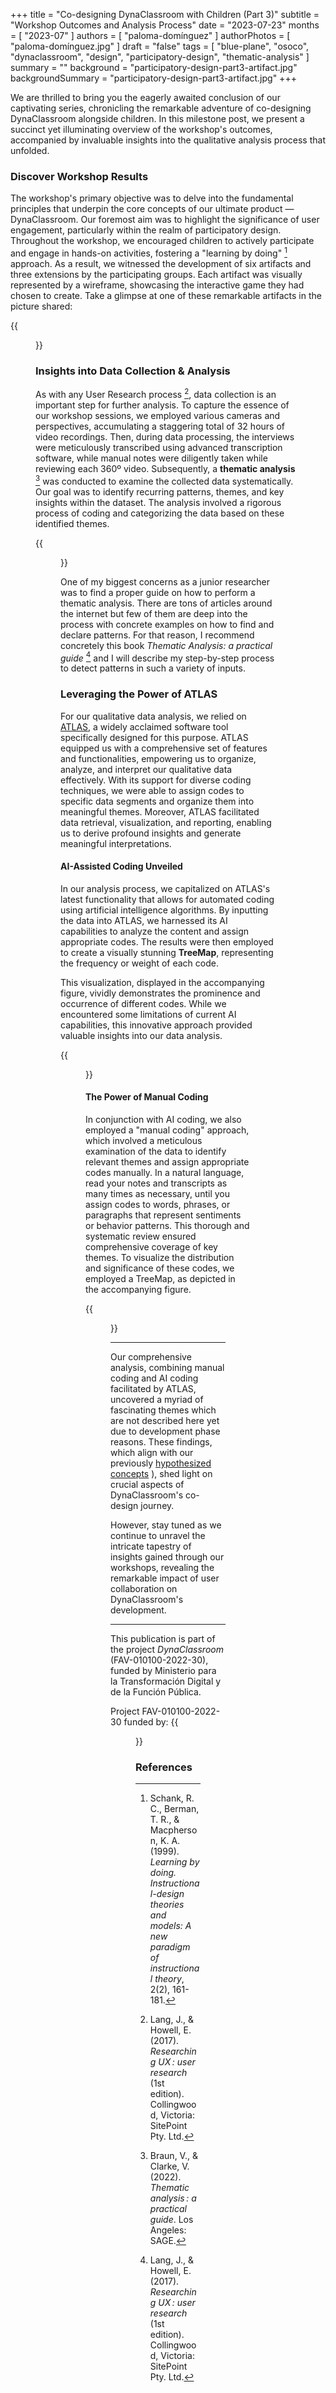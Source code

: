 +++
title = "Co-designing DynaClassroom with Children (Part 3)"
subtitle = "Workshop Outcomes and Analysis Process"
date = "2023-07-23"
months = [ "2023-07" ]
authors = [ "paloma-domínguez" ]
authorPhotos = [ "paloma-domínguez.jpg" ]
draft = "false"
tags = [ "blue-plane", "osoco", "dynaclassroom", "design", "participatory-design", "thematic-analysis" ]
summary = ""
background = "participatory-design-part3-artifact.jpg"
backgroundSummary = "participatory-design-part3-artifact.jpg"
+++

We are thrilled to bring you the eagerly awaited conclusion of our captivating series, chronicling the remarkable adventure of co-designing DynaClassroom alongside children. In this milestone post, we present a succinct yet illuminating overview of the workshop's outcomes, accompanied by invaluable insights into the qualitative analysis process that unfolded.

### Discover Workshop Results

The workshop's primary objective was to delve into the fundamental principles that underpin the core concepts of our ultimate product &mdash; DynaClassroom. Our foremost aim was to highlight the significance of user engagement, particularly within the realm of participatory design. Throughout the workshop, we encouraged children to actively participate and engage in hands-on activities, fostering a "learning by doing" [^1] approach. As a result, we witnessed the development of six artifacts and three extensions by the participating groups. Each artifact was visually represented by a wireframe, showcasing the interactive game they had chosen to create. Take a glimpse at one of these remarkable artifacts in the picture shared:

{{<figure src="/images/thoughts/participatory-design-part3-artifact.jpg" width="70%">}}

### Insights into Data Collection & Analysis

As with any User Research process [^2], data collection is an important step for further analysis. To capture the essence of our workshop sessions, we employed various cameras and perspectives, accumulating a staggering total of 32 hours of video recordings. Then, during data processing, the interviews were meticulously transcribed using advanced transcription software, while manual notes were diligently taken while reviewing each 360º video. Subsequently, a **thematic analysis** [^3] was conducted to examine the collected data systematically. Our goal was to identify recurring patterns, themes, and key insights within the dataset. The analysis involved a rigorous process of coding and categorizing the data based on these identified themes. 

{{<figure src="/images/thoughts/participatory-design-part3-camera.jpg" width="70%">}}

One of my biggest concerns as a junior researcher was to find a proper guide on how to perform a thematic analysis. There are tons of articles around the internet but few of them are deep into the process with concrete examples on how to find and declare patterns. For that reason, I recommend concretely this book *Thematic Analysis: a practical guide* [^2] and I will describe my step-by-step process to detect patterns in such a variety of inputs.

### Leveraging the Power of ATLAS

For our qualitative data analysis, we relied on [ATLAS](https://atlasti.com/), a widely acclaimed software tool specifically designed for this purpose. ATLAS equipped us with a comprehensive set of features and functionalities, empowering us to organize, analyze, and interpret our qualitative data effectively. With its support for diverse coding techniques, we were able to assign codes to specific data segments and organize them into meaningful themes. Moreover, ATLAS facilitated data retrieval, visualization, and reporting, enabling us to derive profound insights and generate meaningful interpretations.

#### AI-Assisted Coding Unveiled

In our analysis process, we capitalized on ATLAS's latest functionality that allows for automated coding using artificial intelligence algorithms. By inputting the data into ATLAS, we harnessed its AI capabilities to analyze the content and assign appropriate codes. The results were then employed to create a visually stunning **TreeMap**, representing the frequency or weight of each code. 

This visualization, displayed in the accompanying figure, vividly demonstrates the prominence and occurrence of different codes. While we encountered some limitations of current AI capabilities, this innovative approach provided valuable insights into our data analysis.

{{<figure src="/images/thoughts/participatory-design-part3-AICoding.png" width="70%">}}

#### The Power of Manual Coding

In conjunction with AI coding, we also employed a "manual coding" approach, which involved a meticulous examination of the data to identify relevant themes and assign appropriate codes manually. In a natural language, read your notes and transcripts as many times as necessary, until you assign codes to words, phrases, or paragraphs that represent sentiments or behavior patterns. This thorough and systematic review ensured comprehensive coverage of key themes. To visualize the distribution and significance of these codes, we employed a TreeMap, as depicted in the accompanying figure.

{{<figure src="/images/thoughts/participatory-design-part3-ManualCoding.png" width="70%">}}

<hr class="section-divider"/>

Our comprehensive analysis, combining manual coding and AI coding facilitated by ATLAS, uncovered a myriad of fascinating themes which are not described here yet due to development phase reasons. These findings, which align with our previously [hypothesized concepts](/thoughts/2023/07/co-designing-dynaclassroom-with-children-part-2/)
), shed light on crucial aspects of DynaClassroom's co-design journey.

However, stay tuned as we continue to unravel the intricate tapestry of insights gained through our workshops, revealing the remarkable impact of user collaboration on DynaClassroom's development.


<hr class="section-divider"/>

This publication is part of the project *DynaClassroom* (FAV-010100-2022-30), funded by Ministerio para la Transformación Digital y de la Función Pública.

Project FAV-010100-2022-30 funded by: {{<figure src="/images/thoughts/MTDFP.jpg" width="25%" alt="logotipo del Ministerio para la Transformación Digital y de la Función Pública.">}}

### References

[^1]: Schank, R. C., Berman, T. R., & Macpherson, K. A. (1999). *Learning by doing. Instructional-design theories and models: A new paradigm of instructional theory*, 2(2), 161-181.

[^2]: Lang, J., & Howell, E. (2017). *Researching UX : user research* (1st edition). Collingwood, Victoria: SitePoint Pty. Ltd.

[^3]:  Braun, V., & Clarke, V. (2022). *Thematic analysis : a practical guide*. Los Angeles: SAGE.
